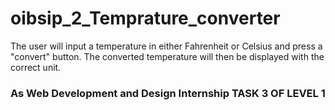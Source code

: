 # oibsip_2_Temprature_converter
The user will input a temperature in either Fahrenheit or Celsius and press a "convert" button.
The converted temperature will then be displayed with the correct unit.

### As Web Development and Design Internship TASK 3 OF LEVEL 1
